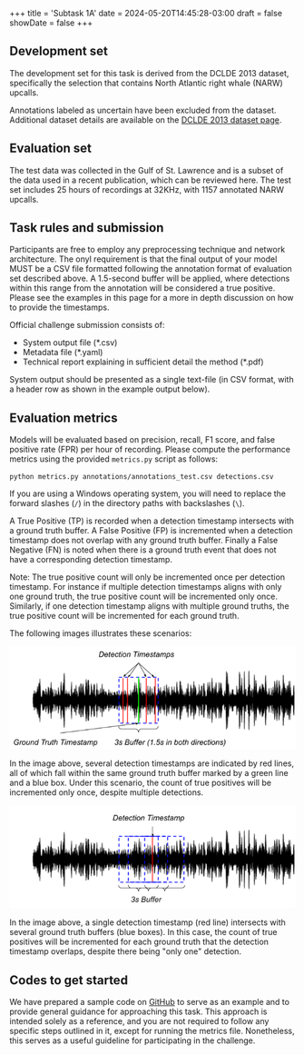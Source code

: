 +++
title = 'Subtask 1A'
date = 2024-05-20T14:45:28-03:00
draft = false
showDate = false
+++


## Development set

The development set for this task is derived from the DCLDE 2013 dataset, specifically the selection that contains North Atlantic right whale (NARW) upcalls. 


Annotations labeled as uncertain have been excluded from the dataset. Additional dataset details are available on the [DCLDE 2013 dataset page](https://research-portal.st-andrews.ac.uk/en/datasets/dclde-2013-workshop-dataset).



## Evaluation set

The test data was collected in the Gulf of St. Lawrence and is a subset of the data used in a recent publication, which can be reviewed here. The test set includes 25 hours of recordings at 32KHz, with 1157 annotated NARW upcalls.




## Task rules and submission

Participants are free to employ any preprocessing technique and network architecture. The onyl requirement is that the final output of your model MUST be a CSV file formatted following the annotation format of evaluation set described above. A 1.5-second buffer will be applied, where detections within this range from the annotation will be considered a true positive. Please see the examples in this page for a more in depth discussion on how to provide the timestamps.

Official challenge submission consists of:

- System output file (*.csv)
- Metadata file (*.yaml)
- Technical report explaining in sufficient detail the method (*.pdf)

System output should be presented as a single text-file (in CSV format, with a header row as shown in the example output below). 



## Evaluation metrics

Models will be evaluated based on precision, recall, F1 score, and false positive rate (FPR) per hour of recording. Please compute the performance metrics using the provided `metrics.py` script as follows:

```shell
python metrics.py annotations/annotations_test.csv detections.csv
```

If you are using a Windows operating system, you will need to replace the forward slashes (`/`) in the directory paths with backslashes (`\`).

A True Positive (TP) is recorded when a detection timestamp intersects with a ground truth buffer. A False Positive (FP) is incremented when a detection timestamp does not overlap with any ground truth buffer. Finally a False Negative (FN) is noted when there is a ground truth event that does not have a corresponding detection timestamp.

Note: The true positive count will only be incremented once per detection timestamp. For instance if multiple detection timestamps aligns with only one ground truth, the true positive count will be incremented only once. Similarly, if one detection timestamp aligns with multiple ground truths, the true positive count will be incremented for each ground truth.

The following images illustrates these scenarios:

![Multiple detection tiemestamps for one ground truth](imgs/scenario1.png "Multiple detection tiemestamps for one ground truth")

In the image above, several detection timestamps are indicated by red lines, all of which fall within the same ground truth buffer marked by a green line and a blue box. Under this scenario, the count of true positives will be incremented only once, despite multiple detections.

![Single detection tiemestamp for multiple ground truths](imgs/scenario2.png "Single detection tiemestamp for multiple ground truths")

In the image above, a single detection timestamp (red line) intersects with several ground truth buffers (blue boxes). In this case, the count of true positives will be incremented for each ground truth that the detection timestamp overlaps, despite there being "only one" detection.


## Codes to get started

We have prepared a sample code on [GitHub](https://github.com/GabrielDubus/MeridianOSmOSE_AutomaticDetectionOfCetaceans_Benchmark/blob/task1/task1/README.md) to serve as an example and to provide general guidance for approaching this task. This approach is intended solely as a reference, and you are not required to follow any specific steps outlined in it, except for running the metrics file. Nonetheless, this serves as a useful guideline for participating in the challenge.



